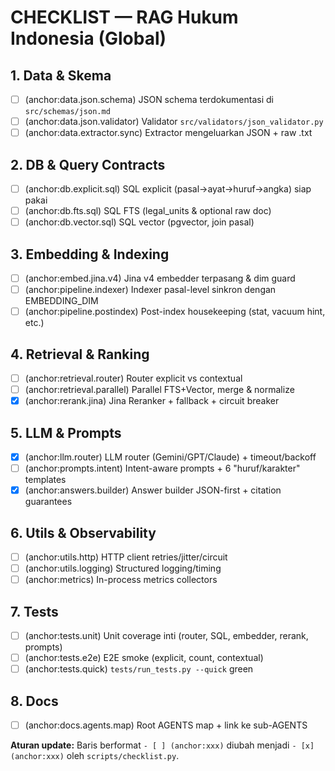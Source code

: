 # CHECKLIST — RAG Hukum Indonesia (Global)

## 1. Data & Skema
- [ ] (anchor:data.json.schema) JSON schema terdokumentasi di `src/schemas/json.md`
- [ ] (anchor:data.json.validator) Validator `src/validators/json_validator.py`
- [ ] (anchor:data.extractor.sync) Extractor mengeluarkan JSON + raw .txt

## 2. DB & Query Contracts
- [ ] (anchor:db.explicit.sql) SQL explicit (pasal→ayat→huruf→angka) siap pakai
- [ ] (anchor:db.fts.sql) SQL FTS (legal_units & optional raw doc)
- [ ] (anchor:db.vector.sql) SQL vector (pgvector, join pasal)

## 3. Embedding & Indexing
- [ ] (anchor:embed.jina.v4) Jina v4 embedder terpasang & dim guard
- [ ] (anchor:pipeline.indexer) Indexer pasal-level sinkron dengan EMBEDDING_DIM
- [ ] (anchor:pipeline.postindex) Post-index housekeeping (stat, vacuum hint, etc.)

## 4. Retrieval & Ranking
- [ ] (anchor:retrieval.router) Router explicit vs contextual
- [ ] (anchor:retrieval.parallel) Parallel FTS+Vector, merge & normalize
- [x] (anchor:rerank.jina) Jina Reranker + fallback + circuit breaker

## 5. LLM & Prompts
- [x] (anchor:llm.router) LLM router (Gemini/GPT/Claude) + timeout/backoff
- [ ] (anchor:prompts.intent) Intent-aware prompts + 6 "huruf/karakter" templates
- [x] (anchor:answers.builder) Answer builder JSON-first + citation guarantees

## 6. Utils & Observability
- [ ] (anchor:utils.http) HTTP client retries/jitter/circuit
- [ ] (anchor:utils.logging) Structured logging/timing
- [ ] (anchor:metrics) In-process metrics collectors

## 7. Tests
- [ ] (anchor:tests.unit) Unit coverage inti (router, SQL, embedder, rerank, prompts)
- [ ] (anchor:tests.e2e) E2E smoke (explicit, count, contextual)
- [ ] (anchor:tests.quick) `tests/run_tests.py --quick` green

## 8. Docs
- [ ] (anchor:docs.agents.map) Root AGENTS map + link ke sub-AGENTS

**Aturan update:** Baris berformat `- [ ] (anchor:xxx)` diubah menjadi `- [x] (anchor:xxx)` oleh `scripts/checklist.py`.
